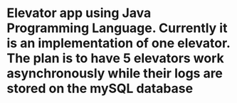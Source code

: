 # Elevator app using Java Programming Language. Currently it is an implementation of one elevator. The plan is to have 5 elevators work asynchronously while their logs are stored on the mySQL database
